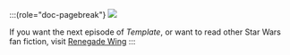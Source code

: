 :::(role="doc-pagebreak"}
![](./assets/renegadewing.jpg)

If you want the next episode of *Template*, or want to read other Star Wars fan fiction, visit [Renegade Wing](http://www.renegadewing.com)
:::
